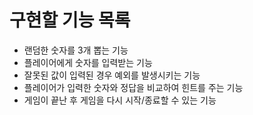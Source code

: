 # 구현할 기능 목록

* 랜덤한 숫자를 3개 뽑는 기능
* 플레이어에게 숫자를 입력받는 기능
* 잘못된 값이 입력된 경우 예외를 발생시키는 기능
* 플레이어가 입력한 숫자와 정답을 비교하여 힌트를 주는 기능
* 게임이 끝난 후 게임을 다시 시작/종료할 수 있는 기능
